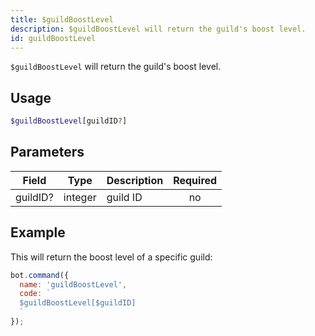 ```yaml
---
title: $guildBoostLevel 
description: $guildBoostLevel will return the guild's boost level.
id: guildBoostLevel
---
```


`$guildBoostLevel` will return the guild's boost level.

## Usage

```php
$guildBoostLevel[guildID?]
```

## Parameters 


| Field    | Type    | Description | Required |
| -------- | ------- | ----------- |:--------:|
| guildID? | integer | guild ID    |    no    |


## Example

This will return the boost level of a specific guild:

```javascript
bot.command({
  name: 'guildBoostLevel',
  code: `
  $guildBoostLevel[$guildID]
  `
});
```
